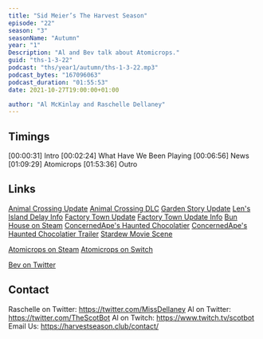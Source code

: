 ```yaml
---
title: "Sid Meier’s The Harvest Season"
episode: "22"
season: "3"
seasonName: "Autumn"
year: "1"
Description: "Al and Bev talk about Atomicrops."
guid: "ths-1-3-22"
podcast: "ths/year1/autumn/ths-1-3-22.mp3"
podcast_bytes: "167096063"
podcast_duration: "01:55:53"
date: 2021-10-27T19:00:00+01:00

author: "Al McKinlay and Raschelle Dellaney"
---
```


## Timings

[00:00:31] Intro
[00:02:24] What Have We Been Playing
[00:06:56] News
[01:09:29] Atomicrops
[01:53:36] Outro

## Links

[Animal Crossing Update](https://twitter.com/animalcrossing/status/1449013374776446986)
[Animal Crossing DLC](https://twitter.com/animalcrossing/status/1449019449839861763)
[Garden Story Update](https://twitter.com/nintendolife/status/1450617768613761027?t=hKNzckoFUn2Zt9hIZcZBVA&s=09)
[Len's Island Delay Info](https://twitter.com/WellPlayed_AU/status/1448490109091811333)
[Factory Town Update](https://twitter.com/FactoryTownGame/status/1450486673238863873?t=MqhW-hfJxj8BX1r5M8mxJA&s=09)
[Factory Town Update Info](https://steamcommunity.com/games/860890/announcements/detail/4823910531984138172)
[Bun House on Steam](https://store.steampowered.com/app/1617430/Bunhouse/)
[ConcernedApe's Haunted Chocolatier](https://www.hauntedchocolatier.net/)
[ConcernedApe's Haunted Chocolatier Trailer](https://www.youtube.com/watch?v=kJy7LF789lo)
[Stardew Movie Scene](https://preview.redd.it/3lefwnaai1v71.png?width=2540&format=png&auto=webp&s=73ce8a3860a21cace67d62859256f835c99fa13d)

[Atomicrops on Steam](https://store.steampowered.com/app/757320/Atomicrops/)
[Atomicrops on Switch](https://www.nintendo.com/games/detail/atomicrops-switch/)

[Bev on Twitter](https://twitter.com/bevgranger711)

## Contact

Raschelle on Twitter: https://twitter.com/MissDellaney
Al on Twitter: https://twitter.com/TheScotBot
Al on Twitch: https://www.twitch.tv/scotbot
Email Us: https://harvestseason.club/contact/
